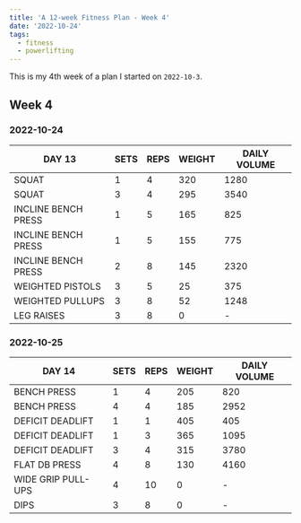 ```yaml
---
title: 'A 12-week Fitness Plan - Week 4'
date: '2022-10-24'
tags:
  - fitness
  - powerlifting
---
```


This is my 4th week of a plan I started on `2022-10-3`.

## Week 4

### 2022-10-24

| DAY 13              | SETS | REPS | WEIGHT | DAILY VOLUME |
| ------------------- | ---- | ---- | ------ | ------------ |
| SQUAT               | 1    | 4    | 320    | 1280         |
| SQUAT               | 3    | 4    | 295    | 3540         |
| INCLINE BENCH PRESS | 1    | 5    | 165    | 825          |
| INCLINE BENCH PRESS | 1    | 5    | 155    | 775          |
| INCLINE BENCH PRESS | 2    | 8    | 145    | 2320         |
| WEIGHTED PISTOLS    | 3    | 5    | 25     | 375          |
| WEIGHTED PULLUPS    | 3    | 8    | 52     | 1248         |
| LEG RAISES          | 3    | 8    | 0      | -            |

### 2022-10-25

| DAY 14             | SETS | REPS | WEIGHT | DAILY VOLUME |
| ------------------ | ---- | ---- | ------ | ------------ |
| BENCH PRESS        | 1    | 4    | 205    | 820          |
| BENCH PRESS        | 4    | 4    | 185    | 2952         |
| DEFICIT DEADLIFT   | 1    | 1    | 405    | 405          |
| DEFICIT DEADLIFT   | 1    | 3    | 365    | 1095         |
| DEFICIT DEADLIFT   | 3    | 4    | 315    | 3780         |
| FLAT DB PRESS      | 4    | 8    | 130    | 4160         |
| WIDE GRIP PULL-UPS | 4    | 10   | 0      | -            |
| DIPS               | 3    | 8    | 0      | -            |
